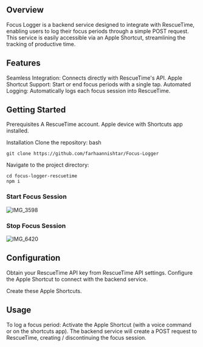 ## Overview 
Focus Logger is a backend service designed to integrate with RescueTime, enabling users to log their focus periods through a simple POST request. This service is easily accessible via an Apple Shortcut, streamlining the tracking of productive time.

## Features
Seamless Integration: Connects directly with RescueTime's API.
Apple Shortcut Support: Start or end focus periods with a single tap.
Automated Logging: Automatically logs each focus session into RescueTime.

## Getting Started
Prerequisites
A RescueTime account.
Apple device with Shortcuts app installed.

Installation
Clone the repository:
bash
```
git clone https://github.com/farhaannishtar/Focus-Logger
```
Navigate to the project directory:
```
cd focus-logger-rescuetime
npm i
```

### Start Focus Session

![IMG_3598](https://github.com/farhaannishtar/Focus-Logger/assets/89179469/c2c220ea-4721-42db-9d30-94dae148e9f4)


### Stop Focus Session

![IMG_6420](https://github.com/farhaannishtar/Focus-Logger/assets/89179469/2f1eac7c-f22c-41a7-a12e-1d65479c7a1e)

## Configuration
Obtain your RescueTime API key from RescueTime API settings.
Configure the Apple Shortcut to connect with the backend service.

Create these Apple Shortcuts.


## Usage
To log a focus period:
Activate the Apple Shortcut (with a voice command or on the shortcuts app).
The backend service will create a POST request to RescueTime, creating / discontinuing the focus session.
